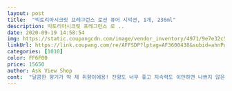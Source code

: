 ```yaml
---
layout: post 
title:  "빅토리아시크릿 프레그런스 로션 퓨어 시덕션, 1개, 236ml" 
description: 빅토리아시크릿 프레그런스 로 ..
date: 2020-09-19 14:58:54 
img: https://static.coupangcdn.com/image/vendor_inventory/4971/9e7e32c584ab783c707f63d5be40d08e7bea65f58e87dba71911d69ec7d6.jpg 
linkUrl: https://link.coupang.com/re/AFFSDP?lptag=AF3600438&subid=ahnPublicAsk&pageKey=1605430724&itemId=2741952438&vendorItemId=70731994663&traceid=V0-113-de735b373ac6b65b 
categories: [1010] 
color: FF6F00 
price: 15650 
author: Ask View Shop 
cont:  "달콤한 향기가 딱 제 취향이에용! 잔향도 너무 좋고 지속력도 이만하면 나쁘지 않은거 같아요 한 4시간정도... <br/>? 잘쓸게용!<br/>두시간정도 가는거 같아요<br/>드네요 ㅎ 대신 향은 그닥 오래가지는 않는거 같애요<br/>생각보다 향이 강하네요 달달하긴 한데 새콤달달해서 조금 머리 아파요 그래도 여름까지 쓸수있는 단향이라 생각합니다.<br/> 발향력은 좋은데 지속력은 아쉽네요.<br/><br/>자주 바르면 되니깐 괜찮아요 ㅎ<br/>저는 가격보다 향에 민감한사람으로 향이 너무 마음에<br/>향도 좋고 다른 제품들에 비해서 비싼편이긴 하지만<br/>" 
---
```

